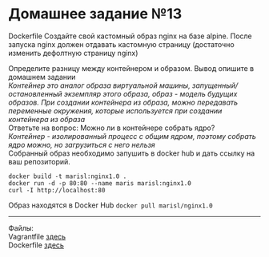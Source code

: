 # Домашнее задание №13

Dockerfile
Создайте свой кастомный образ nginx на базе alpine. После запуска nginx должен отдавать кастомную страницу (достаточно изменить дефолтную страницу nginx)  
  
Определите разницу между контейнером и образом. Вывод опишите в домашнем задании  
    _Контейнер это аналог образа виртуальной машины, запущенный/остановленный экземпляр этого образа, образ - модель будущих образов. При создании контейнера из образа, можно передавать переменные окружения, которые используется при создании контейнера из образа_  
Ответьте на вопрос: Можно ли в контейнере собрать ядро?  
    _Контейнер - изолированный процесс с общим ядром, поэтому собрать ядро можно, но загрузиться с него нельзя_  
Собранный образ необходимо запушить в docker hub и дать ссылку на ваш репозиторий.  
    
```
docker build -t marisl:nginx1.0 .
docker run -d -p 80:80 --name maris marisl:nginx1.0
curl -I http://localhost:80
```
  
Образ находятся в Docker Hub `docker pull marisl/nginx1.0`  
  
---
Файлы:  
Vagrantfile [здесь](Vagrantfile)  
Dockerfile [здесь](Dockerfile)  
 